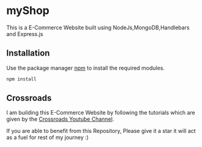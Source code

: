 # myShop

This is a E-Commerce Website built using NodeJs,MongoDB,Handlebars and Express.js

## Installation

Use the package manager [npm](https://www.npmjs.com/) to install the required modules.

```bash
npm install 
```
## Crossroads

I am building this E-Commerce Website by following the tutorials which are given by the [Crossroads Youtube Channel](https://www.youtube.com/channel/UCoGHeFY7jE2OB_TJS_87MOA).

If you are able to benefit from this Repository, Please give it a star it will act as a fuel for rest of my journey :)

